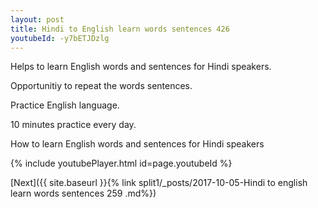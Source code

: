 ```yaml
---
layout: post
title: Hindi to English learn words sentences 426 
youtubeId: -y7bETJDzlg
---
```

 
 
Helps to learn English words and sentences for Hindi speakers.

Opportunitiy to repeat the words sentences. 

Practice English language. 
 
10 minutes practice every day. 
 
How to learn English words and sentences for Hindi speakers 
 
{% include youtubePlayer.html id=page.youtubeId %}
 
 
[Next]({{ site.baseurl }}{% link  split1/_posts/2017-10-05-Hindi to english learn words sentences 259 .md%})
 
